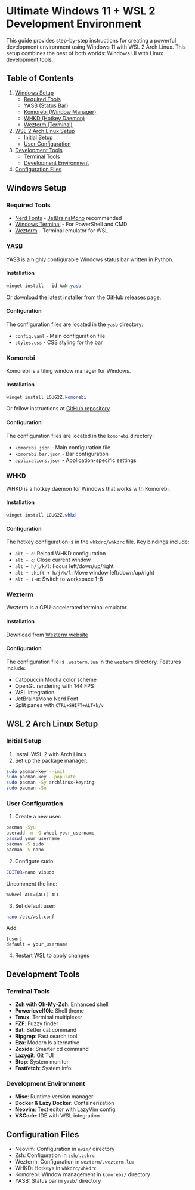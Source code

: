 # Ultimate Windows 11 + WSL 2 Development Environment

This guide provides step-by-step instructions for creating a powerful development environment using Windows 11 with WSL 2 Arch Linux. This setup combines the best of both worlds: Windows UI with Linux development tools.

## Table of Contents

1. [Windows Setup](#windows-setup)
   - [Required Tools](#required-tools)
   - [YASB (Status Bar)](#yasb)
   - [Komorebi (Window Manager)](#komorebi)
   - [WHKD (Hotkey Daemon)](#whkd)
   - [Wezterm (Terminal)](#wezterm)
2. [WSL 2 Arch Linux Setup](#wsl-2-arch-linux-setup)
   - [Initial Setup](#initial-setup)
   - [User Configuration](#user-configuration)
3. [Development Tools](#development-tools)
   - [Terminal Tools](#terminal-tools)
   - [Development Environment](#development-environment)
4. [Configuration Files](#configuration-files)

## Windows Setup

### Required Tools

- [Nerd Fonts](https://www.nerdfonts.com/font-downloads) - [JetBrainsMono](https://github.com/ryanoasis/nerd-fonts/releases/latest/download/JetBrainsMono.zip) recommended
- [Windows Terminal](https://apps.microsoft.com/detail/9N0DX20HK701) - For PowerShell and CMD
- [Wezterm](https://wezfurlong.org/wezterm/install/windows.html) - Terminal emulator for WSL

### YASB

YASB is a highly configurable Windows status bar written in Python.

#### Installation

```powershell
winget install --id AmN.yasb
```

Or download the latest installer from the [GitHub releases page](https://github.com/amnweb/yasb/releases/latest).

#### Configuration

The configuration files are located in the `yasb` directory:
- `config.yaml` - Main configuration file
- `styles.css` - CSS styling for the bar

### Komorebi

Komorebi is a tiling window manager for Windows.

#### Installation

```powershell
winget install LGUG2Z.komorebi
```

Or follow instructions at [GitHub repository](https://github.com/LGUG2Z/komorebi).

#### Configuration

The configuration files are located in the `komorebi` directory:
- `komorebi.json` - Main configuration file
- `komorebi.bar.json` - Bar configuration
- `applications.json` - Application-specific settings

### WHKD

WHKD is a hotkey daemon for Windows that works with Komorebi.

#### Installation

```powershell
winget install LGUG2Z.whkd
```

#### Configuration

The hotkey configuration is in the `whkdrc/whkdrc` file. Key bindings include:

- `alt + o`: Reload WHKD configuration
- `alt + q`: Close current window
- `alt + h/j/k/l`: Focus left/down/up/right
- `alt + shift + h/j/k/l`: Move window left/down/up/right
- `alt + 1-8`: Switch to workspace 1-8

### Wezterm

Wezterm is a GPU-accelerated terminal emulator.

#### Installation

Download from [Wezterm website](https://wezfurlong.org/wezterm/install/windows.html)

#### Configuration

The configuration file is `.wezterm.lua` in the `wezterm` directory. Features include:

- Catppuccin Mocha color scheme
- OpenGL rendering with 144 FPS
- WSL integration
- JetBrainsMono Nerd Font
- Split panes with `CTRL+SHIFT+ALT+h/v`

## WSL 2 Arch Linux Setup

### Initial Setup

1. Install WSL 2 with Arch Linux
2. Set up the package manager:

```bash
sudo pacman-key --init
sudo pacman-key --populate
sudo pacman -Sy archlinux-keyring
sudo pacman -Su
```

### User Configuration

1. Create a new user:

```bash
pacman -Syu
useradd -m -G wheel your_username
passwd your_username
pacman -S sudo
pacman -S nano
```

2. Configure sudo:

```bash
EDITOR=nano visudo
```

Uncomment the line:
```
%wheel ALL=(ALL) ALL
```

3. Set default user:

```bash
nano /etc/wsl.conf
```

Add:
```
[user]
default = your_username
```

4. Restart WSL to apply changes

## Development Tools

### Terminal Tools

- **Zsh with Oh-My-Zsh**: Enhanced shell
- **Powerlevel10k**: Shell theme
- **Tmux**: Terminal multiplexer
- **FZF**: Fuzzy finder
- **Bat**: Better cat command
- **Ripgrep**: Fast search tool
- **Eza**: Modern ls alternative
- **Zoxide**: Smarter cd command
- **Lazygit**: Git TUI
- **Btop**: System monitor
- **Fastfetch**: System info

### Development Environment

- **Mise**: Runtime version manager
- **Docker & Lazy Docker**: Containerization
- **Neovim**: Text editor with LazyVim config
- **VSCode**: IDE with WSL integration

## Configuration Files

- Neovim: Configuration in `nvim/` directory
- Zsh: Configuration in `zsh/.zshrc`
- Wezterm: Configuration in `wezterm/.wezterm.lua`
- WHKD: Hotkeys in `whkdrc/whkdrc`
- Komorebi: Window management in `komorebi/` directory
- YASB: Status bar in `yasb/` directory

